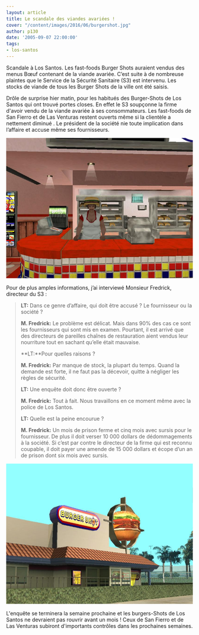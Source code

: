 ```yaml
---
layout: article
title: Le scandale des viandes avariées !
cover: "/content/images/2016/06/burgershot.jpg"
author: p130
date: '2005-09-07 22:00:00'
tags:
- los-santos
---
```


Scandale à Los Santos. Les fast-foods Burger Shots auraient vendus des menus Bœuf contenant de la viande avariée. C’est suite à de nombreuse plaintes que le Service de la Sécurité Sanitaire (S3) est intervenu. Les stocks de viande de tous les Burger Shots de la ville ont été saisis.

Drôle de surprise hier matin, pour les habitués des Burger-Shots de Los Santos qui ont trouvé portes closes. En effet le S3 soupçonne la firme d'avoir vendu de la viande avariée à ses consommateurs. Les fast-foods de San Fierro et de Las Venturas restent ouverts même si la clientèle a nettement diminué . Le président de la société nie toute implication dans l’affaire et accuse même ses fournisseurs.

![](/content/images/2005/01/BSvendeuse.jpg)

Pour de plus amples informations, j’ai interviewé Monsieur Fredrick, directeur du S3 :

> **LT:** Dans ce genre d’affaire, qui doit être accusé ? Le fournisseur ou la société ?
> 
> **M. Fredrick:** Le problème est délicat. Mais dans 90% des cas ce sont les fournisseurs qui sont mis en examen. Pourtant, il est arrivé que des directeurs de pareilles chaînes de restauration aient vendus leur nourriture tout en sachant qu’elle était mauvaise.
> 
> \*\*LT:\*\*Pour quelles raisons ?
> 
> **M. Fredrick:** Par manque de stock, la plupart du temps. Quand la demande est forte, il ne faut pas la décevoir, quitte à négliger les règles de sécurité.
> 
> **LT:** Une enquête doit donc être ouverte ?
> 
> **M. Fredrick:** Tout à fait. Nous travaillons en ce moment même avec la police de Los Santos.
> 
> **LT:** Quelle est la peine encourue ?
> 
> **M. Fredrick:** Un mois de prison ferme et cinq mois avec sursis pour le fournisseur. De plus il doit verser 10 000 dollars de dédommagements à la société. Si c’est par contre le directeur de la firme qui est reconnu coupable, il doit payer une amende de 15 000 dollars et écope d’un an de prison dont six mois avec sursis.

![](/content/images/2005/01/burgershot%202.jpg)

L'enquête se terminera la semaine prochaine et les burgers-Shots de Los Santos ne devraient pas rouvrir avant un mois ! Ceux de San Fierro et de Las Venturas subiront d'importants contrôles dans les prochaines semaines.

<!--kg-card-end: markdown-->

